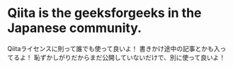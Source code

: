 # Qiita is the geeksforgeeks in the Japanese community.

Qiitaライセンスに則って誰でも使って良いよ！
書きかけ途中の記事とかも入ってるよ！
恥ずかしがりだからまだ公開していないだけで、別に使って良いよ！
